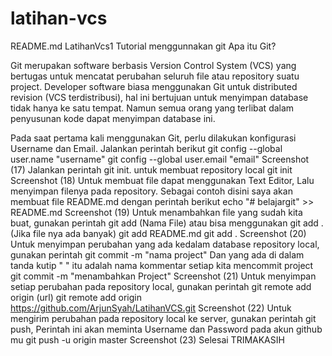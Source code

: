 # latihan-vcs
README.md
LatihanVcs1
Tutorial menggunnakan git
Apa itu Git?

Git merupakan software berbasis Version Control System (VCS) yang bertugas untuk mencatat perubahan seluruh file atau repository suatu project. Developer software biasa menggunakan Git untuk distributed revision (VCS terdistribusi), hal ini bertujuan untuk menyimpan database tidak hanya ke satu tempat. Namun semua orang yang terlibat dalam penyusunan kode dapat menyimpan database ini.

Pada saat pertama kali menggunakan Git, perlu dilakukan konfigurasi Username dan Email. Jalankan perintah berikut
git config --global user.name "username"
git config --global user.email "email" Screenshot (17)
Jalankan perintah git init. untuk membuat repository local
git init Screenshot (18)
Untuk membuat file dapat menggunakan Text Editor, Lalu menyimpan filenya pada repository. Sebagai contoh disini saya akan membuat file README.md dengan perintah berikut
echo "# belajargit" >> README.md Screenshot (19)
Untuk menambahkan file yang sudah kita buat, gunakan perintah git add (Nama File) atau bisa menggunakan git add . (Jika file nya ada banyak)
git add README.md
git add . Screenshot (20)
Untuk menyimpan perubahan yang ada kedalam database repository local, gunakan perintah git commit -m "nama project" Dan yang ada di dalam tanda kutip " " itu adalah nama kommentar setiap kita mencommit project
git commit -m "menambahkan Project" Screenshot (21)
Untuk menyimpan setiap perubahan pada repository local, gunakan perintah git remote add origin (url)
git remote add origin https://github.com/ArjunSyah/LatihanVCS.git Screenshot (22)
Untuk mengirim perubahan pada repository local ke server, gunakan perintah git push, Perintah ini akan meminta Username dan Password pada akun github mu
git push -u origin master Screenshot (23)
Selesai
TRIMAKASIH
